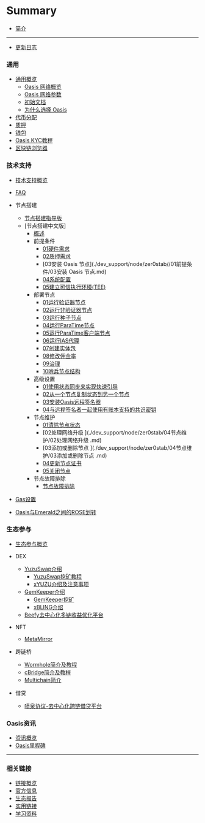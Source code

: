 # Summary

- [简介](README.md)

------
- [更新日志](./更新日志.md)

### 通用
  - [通用概览](./general/通用概览.md)
    - [Oasis 网络概览](./general/overview/overview.md)
    - [Oasis 网络参数](./general/network_parameters/network_parameters.md)
    - [初始文档](./general/genesis/genesis.md)
    - [为什么选择 Oasis](./general/whyoasis/whyoasis.md)
  - [代币分配](./general/coin/coin.md)
  - [质押](./general/质押.md)
  - [钱包](./general/wallet/wallet.md)
  - [Oasis KYC教程](./general/oasis_kyc/oasis_kyc.md)
  - [区块链浏览器](./general/browser/browser.md)

### 技术支持

- [技术支持概览](./dev_support/概览.md)
- [FAQ](./dev_support/FAQ.md)
- 节点搭建
  - [节点搭建指导版](./dev_support/node/节点搭建指导版.md)
  - [节点搭建中文版]
    - [概述](./dev_support/node/zer0stab/Overview.md)
    - 前提条件
      - [01硬件需求](./dev_support/node/zer0stab/01前提条件/01硬件需求.md)
      - [02质押需求](./dev_support/node/zer0stab//01前提条件/02质押需求.md)
      - [03安装 Oasis 节点](./dev_support/node/zer0stab//01前提条件/03安装 Oasis 节点.md)
      - [04系统配置](./dev_support/node/zer0stab//01前提条件/04系统配置.md)
      - [05建立可信执行环境(TEE)](./dev_support/node/zer0stab//01前提条件/05建立可信执行环境(TEE).md)
    - 部署节点
      - [01运行验证器节点](./dev_support/node/zer0stab/02部署节点/01运行验证器节点.md)
      - [02运行非验证器节点](./dev_support/node/zer0stab/02部署节点/02运行非验证器节点.md)
      - [03运行种子节点](./dev_support/node/zer0stab/02部署节点/03运行种子节点.md)
      - [04运行ParaTime节点](./dev_support/node/zer0stab/02部署节点/04运行ParaTime节点.md)
      - [05运行ParaTime客户端节点](./dev_support/node/zer0stab/02部署节点/05运行ParaTime客户端节点.md)
      - [06运行IAS代理](./dev_support/node/zer0stab/02部署节点/06运行IAS代理.md)
      - [07创建实体包](./dev_support/node/zer0stab/02部署节点/07创建实体包.md)
      - [08修改佣金率](./dev_support/node/zer0stab/02部署节点/08修改佣金率.md)
      - [09治理](./dev_support/node/zer0stab/02部署节点/09治理.md)
      - [10哨兵节点结构](./dev_support/node/zer0stab/02部署节点/10哨兵节点结构.md)
    - 高级设置
      - [01使用状态同步来实现快速引导](./dev_support/node/zer0stab/03高级设置/01使用状态同步来实现快速引导.md)
      - [02从一个节点复制状态到另一个节点](./dev_support/node/zer0stab/03高级设置/02从一个节点复制状态到另一个节点.md)
      - [03安装Oasis远程签名器](./dev_support/node/zer0stab/03高级设置/03安装Oasis远程签名器.md)
      - [04与远程签名者一起使用有账本支持的共识密钥](./dev_support/node/zer0stab/03高级设置/04与远程签名者一起使用有账本支持的共识密钥.md)
    - 节点维护
      - [01清除节点状态](./dev_support/node/zer0stab/04节点维护/01清除节点状态.md)
      - [02处理网络升级 ](./dev_support/node/zer0stab/04节点维护/02处理网络升级 .md)
      - [03添加或删除节点 ](./dev_support/node/zer0stab/04节点维护/03添加或删除节点 .md)
      - [04更新节点证书](./dev_support/node/zer0stab/04节点维护/04更新节点证书.md)
      - [05关闭节点](./dev_support/node/zer0stab/04节点维护/05关闭节点.md)
    - 节点故障排除
      - [节点故障排除](./dev_support/node/zer0stab/节点故障排除.md)



- [Gas设置](./dev_support/Gas设置/Gas设置.md)
- [Oasis与Emerald之间的ROSE划转](./dev_support/Oasis与Emerald之间的ROSE划转/Oasis与Emerald之间的ROSE划转.md)


### 生态参与

- [生态参与概览](./ecosystem_paticipate/概览.md)

- DEX
  - [YuzuSwap介绍](./ecosystem_paticipate/dex/yuzuswap/YuzuSwap介绍.md)
    - [YuzuSwap挖矿教程](https://medium.com/@little-white/yuzu-%E6%8C%96%E7%9F%BF%E6%94%BB%E7%95%A5-f192ff18b9a1)
    - [xYUZU介绍及注意事项](./ecosystem_paticipate/dex/yuzuswap/xYUZU介绍及注意事项.md)
  - [GemKeeper介绍](./ecosystem_paticipate/dex/GemKeeper/GemKeeper-Introduce.md)
    - [GemKeeper挖矿](./ecosystem_paticipate/dex/GemKeeper/gemkeeper-mining.md)
    - [xBLING介绍](./ecosystem_paticipate/dex/GemKeeper/xBLING/xBLING-Introduce.md)
  - [Beefy去中心化多链收益优化平台](./ecosystem_paticipate/dex/Beefy/Beefy.md)

- NFT
  - [MetaMirror](ecosystem_paticipate/nft/MetaMirror/MetaMirror.md)
- 跨链桥
  - [Wormhole简介及教程](ecosystem_paticipate/bridge/wormhole/Wormhole简介及教程.md)
  - [cBridge简介及教程](ecosystem_paticipate/bridge/cbridge/cBridge简介及教程.md)
  - [Multichain简介](ecosystem_paticipate/bridge/Multichain/Multichain简介.md)
- 借贷
  - [喷泉协议-去中心化跨链借贷平台](ecosystem_paticipate/lending/FountainProtocol/FountainProtocol.md)

### Oasis资讯

- [资讯概览](./oasis_info/概览.md)
- [Oasis里程碑](./oasis_info/Oasis里程碑.md)
------



### 相关链接

- [链接概览](./links/概览.md)
- [官方信息](./links/官方信息.md)
- [生态报告](./links/生态报告.md)
- [实用链接](./links/实用链接.md)
- [学习资料](./links/学习资料.md)
